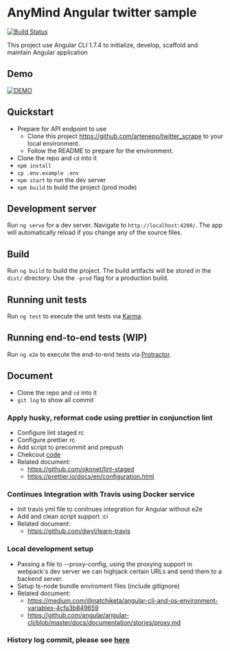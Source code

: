 # AnyMind Angular twitter sample 
[![Build Status](https://travis-ci.org/thongnx6/angular-twitter-sample-v5.svg?branch=master)](https://travis-ci.org/thongnx6/angular-twitter-sample-v5)

This project use Angular CLI 1.7.4 to initialize, develop, scaffold and maintain Angular application

## Demo
[![DEMO](http://img.youtube.com/vi/aIqc8Ujcixs/0.jpg)](http://www.youtube.com/watch?v=aIqc8Ujcixs)

## Quickstart

* Prepare for API endpoint to use
  -  Clone this project https://github.com/artenepo/twitter_scrape to your local environment.
  - Follow the README to prepare for the environment.
* Clone the repo and `cd` into it
* `npm install`
* `cp .env.example .env`
* `npm start` to run the dev server
* `npm build` to build the project (prod mode)

## Development server

Run `ng serve` for a dev server. Navigate to `http://localhost:4200/`. The app will automatically reload if you change any of the source files.

## Build

Run `ng build` to build the project. The build artifacts will be stored in the `dist/` directory. Use the `-prod` flag for a production build.

## Running unit tests

Run `ng test` to execute the unit tests via [Karma](https://karma-runner.github.io).

## Running end-to-end tests (WIP)

Run `ng e2e` to execute the end-to-end tests via [Protractor](http://www.protractortest.org/).

## Document
* Clone the repo and `cd` into it
* `git log` to show all commit


### Apply husky, reformat code using prettier in conjunction lint
- Configure lint staged rc
- Configure prettier rc
- Add script to precommit and prepush
- Chekcout [code](https://github.com/thongnx6/angular-twitter-sample-v5/commit/98cd51e2d8c4f578cb3f4fdac957813ea7650afc)
- Related document:
  + https://github.com/okonet/lint-staged
  + https://prettier.io/docs/en/configuration.html

### Continues Integration with Travis using Docker service
- Init travis yml file to conitnues integration for Angular without e2e
- Add and clean script support :ci
- Related document:
  + https://github.com/dwyl/learn-travis

### Local development setup

- Passing a file to --proxy-config, using the proxying support in webpack's dev server we can highjack certain URLs and send them to a backend server.
- Setup ts-node bundle enviroment files (include gitIgnore)
- Related document:
  + https://medium.com/@natchiketa/angular-cli-and-os-environment-variables-4cfa3b849659
  + https://github.com/angular/angular-cli/blob/master/docs/documentation/stories/proxy.md

### History log commit, please see [here](https://github.com/thongnx6/angular-twitter-sample-v5/commits/master)
